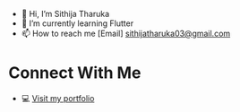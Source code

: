 - 👋 Hi, I’m Sithija Tharuka
- 🌱 I’m currently learning Flutter
- 📫 How to reach me [Email] sithijatharuka03@gmail.com


# **Connect With Me**
- 💻 [Visit my portfolio](https://sithijatharuka.pages.dev/)

<!---
sithijatharuka/sithijatharuka is a ✨ special ✨ repository because its `README.md` (this file) appears on your GitHub profile.
You can click the Preview link to take a look at your changes.
--->
